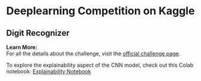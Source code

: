 # Deeplearning Competition on Kaggle

## Digit Recognizer

**Learn More:**  
For all the details about the challenge, visit the [official challenge page](https://www.kaggle.com/competitions/digit-recognizer).

To explore the explainability aspect of the CNN model, check out this Colab notebook: [Explainability Notebook](https://colab.research.google.com/drive/181JloVHRWZ1s6dN10srXrOR9tlYFumoO?usp=sharing)
